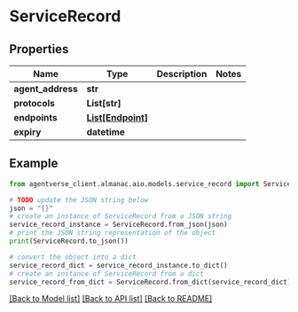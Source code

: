 # ServiceRecord


## Properties

Name | Type | Description | Notes
------------ | ------------- | ------------- | -------------
**agent_address** | **str** |  | 
**protocols** | **List[str]** |  | 
**endpoints** | [**List[Endpoint]**](Endpoint.md) |  | 
**expiry** | **datetime** |  | 

## Example

```python
from agentverse_client.almanac.aio.models.service_record import ServiceRecord

# TODO update the JSON string below
json = "{}"
# create an instance of ServiceRecord from a JSON string
service_record_instance = ServiceRecord.from_json(json)
# print the JSON string representation of the object
print(ServiceRecord.to_json())

# convert the object into a dict
service_record_dict = service_record_instance.to_dict()
# create an instance of ServiceRecord from a dict
service_record_from_dict = ServiceRecord.from_dict(service_record_dict)
```
[[Back to Model list]](../README.md#documentation-for-models) [[Back to API list]](../README.md#documentation-for-api-endpoints) [[Back to README]](../README.md)


